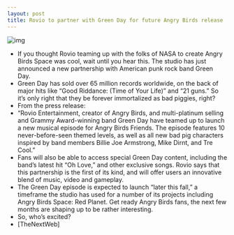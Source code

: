 ```yaml
---
layout: post
title: Rovio to partner with Green Day for future Angry Birds release
---
```

![img](http://media.idownloadblog.com/wp-content/uploads/2012/08/angry-birds-green-day.png)
* If you thought Rovio teaming up with the folks of NASA to create Angry Birds Space was cool, wait until you hear this. The studio has just announced a new partnership with American punk rock band Green Day.
* Green Day has sold over 65 million records worldwide, on the back of major hits like “Good Riddance: (Time of Your Life)” and “21 guns.” So it’s only right that they be forever immortalized as bad piggies, right?
* From the press release:
* “Rovio Entertainment, creator of Angry Birds, and multi-platinum selling and Grammy Award-winning band Green Day have teamed up to launch a new musical episode for Angry Birds Friends. The episode features 10 never-before-seen themed levels, as well as all new bad pig characters inspired by band members Billie Joe Armstrong, Mike Dirnt, and Tre Cool.”
* Fans will also be able to access special Green Day content, including the band’s latest hit “Oh Love,” and other exclusive songs. Rovio says that this partnership is the first of its kind, and will offer users an innovative blend of music, video and gameplay.
* The Green Day episode is expected to launch “later this fall,” a timeframe the studio has used for a number of its projects including Angry Birds Space: Red Planet. Get ready Angry Birds fans, the next few months are shaping up to be rather interesting.
* So, who’s excited?
* [TheNextWeb]

